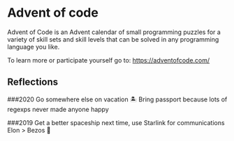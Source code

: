 # Advent of code

Advent of Code is an Advent calendar of small programming puzzles for a variety of skill sets and skill levels that can be solved in any programming language you like.

To learn more or participate yourself go to: https://adventofcode.com/

## Reflections
###2020
Go somewhere else on vacation 🏝
Bring passport because lots of regexps never made anyone happy

###2019
Get a better spaceship next time, use Starlink for communications
Elon > Bezos 🚀 
